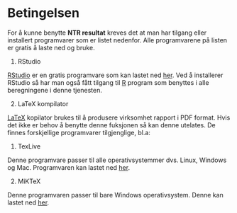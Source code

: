# Betingelsen

For å kunne benytte **NTR resultat** kreves det at man har tilgang eller installert
programvarer som er listet nedenfor. Alle programvarene på listen er gratis å laste ned og bruke.

1. RStudio

[RStudio](https://www.rstudio.com/) er en gratis programvare som kan lastet ned
[her](https://www.rstudio.com/products/rstudio/download/). Ved å installerer RStudio
så har man også fått tilgang til [R](https://cran.r-project.org/) program som
benyttes i alle beregningene i denne tjenesten.

2. LaTeX kompilator

[LaTeX](https://no.wikipedia.org/wiki/LaTeX) kopilator brukes til å produsere
virksomhet rapport i PDF format. Hvis det ikke er behov å benytte denne fuksjonen så
kan denne utelates. De finnes forskjellige programvarer tilgjenglige, bl.a:

1. TexLive 

Denne programvare passer til alle operativsystemmer dvs. Linux, Windows og
Mac. Programvaren kan lastet ned [her](https://www.tug.org/texlive/).

2. MiKTeX 

Denne programvaren passer til bare Windows operativsystem. Denne kan lastet ned
[her](https://miktex.org/about).
